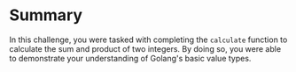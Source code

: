 # Summary

In this challenge, you were tasked with completing the `calculate` function to calculate the sum and product of two integers. By doing so, you were able to demonstrate your understanding of Golang's basic value types.
